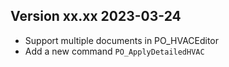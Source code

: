 ## Version xx.xx 2023-03-24
- Support multiple documents in PO_HVACEditor
- Add a new command `PO_ApplyDetailedHVAC`

